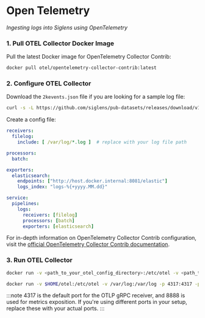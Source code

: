 # Open Telemetry
_Ingesting logs into Siglens using OpenTelemetry_

### 1. Pull OTEL Collector Docker Image

Pull the latest Docker image for OpenTelemetry Collector Contrib:

```bash
docker pull otel/opentelemetry-collector-contrib:latest
```

### 2. Configure OTEL Collector

Download the `2kevents.json` file if you are looking for a sample log file:
```bash
curl -s -L https://github.com/siglens/pub-datasets/releases/download/v1.0.0/2kevents.json.tar.gz -o 2kevents.json.tar.gz && tar -xvf 2kevents.json.tar.gz
```

Create a config file:

```yaml  title="otelconfig.yaml"
receivers:
  filelog:
    include: [ /var/log/*.log ]  # replace with your log file path

processors:
  batch:

exporters:
  elasticsearch:
    endpoints: ["http://host.docker.internal:8081/elastic"]
    logs_index: "logs-%{+yyyy.MM.dd}"

service:
  pipelines:
    logs:
      receivers: [filelog]
      processors: [batch]
      exporters: [elasticsearch]
```
For in-depth information on OpenTelemetry Collector Contrib configuration, visit the [official OpenTelemetry Collector Contrib documentation](https://opentelemetry.io/docs/collector/).
### 3. Run OTEL Collector

```bash
docker run -v <path_to_your_otel_config_directory>:/etc/otel -v <path_to_your_log_directory>:/var/log -p 4317:4317 -p 8888:8888 otel/opentelemetry-collector-contrib:latest --config /etc/otel/<your_config_file>
```

```bash title="Example command"
docker run -v $HOME/otel:/etc/otel -v /var/log:/var/log -p 4317:4317 -p 8888:8888 otel/opentelemetry-collector-contrib:latest --config /etc/otel/otelconfig.yaml
```
:::note
4317 is the default port for the OTLP gRPC receiver, and 8888 is used for metrics exposition. If you're using different ports in your setup, replace these with your actual ports.
:::